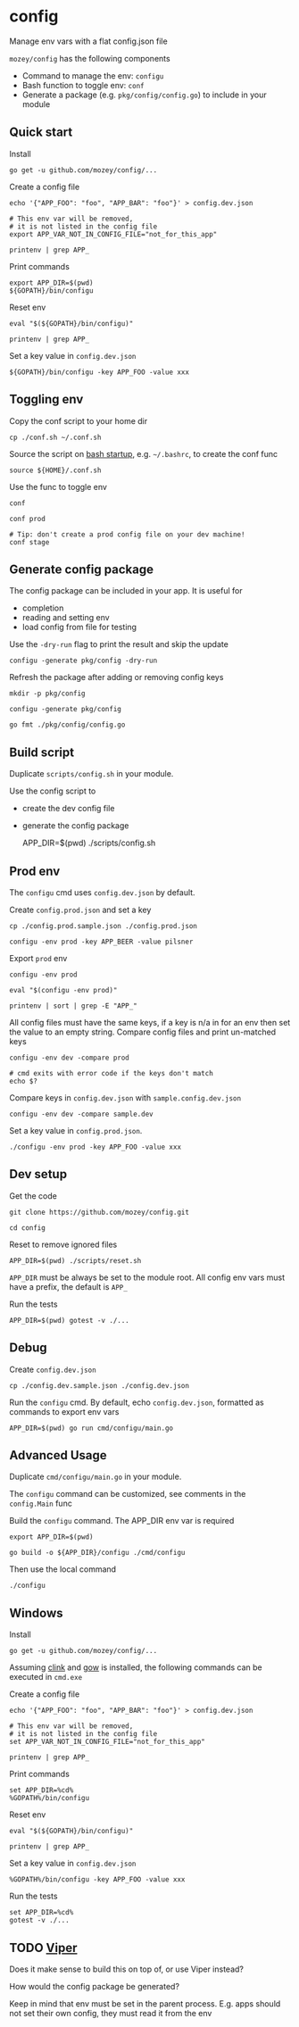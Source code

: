 # config

Manage env vars with a flat config.json file

`mozey/config` has the following components
- Command to manage the env: `configu`
- Bash function to toggle env: `conf`
- Generate a package (e.g. `pkg/config/config.go`) to include in your module


## Quick start

Install

    go get -u github.com/mozey/config/...
    
Create a config file
    
    echo '{"APP_FOO": "foo", "APP_BAR": "foo"}' > config.dev.json

    # This env var will be removed,
    # it is not listed in the config file 
    export APP_VAR_NOT_IN_CONFIG_FILE="not_for_this_app"
    
    printenv | grep APP_
    
Print commands

    export APP_DIR=$(pwd)
    ${GOPATH}/bin/configu
    
Reset env

    eval "$(${GOPATH}/bin/configu)"

    printenv | grep APP_
    
Set a key value in `config.dev.json`

    ${GOPATH}/bin/configu -key APP_FOO -value xxx
    
    
## Toggling env

Copy the conf script to your home dir

    cp ./conf.sh ~/.conf.sh

Source the script on [bash startup](https://www.gnu.org/software/bash/manual/html_node/Bash-Startup-Files.html),
e.g. `~/.bashrc`, to create the conf func

    source ${HOME}/.conf.sh
    
Use the func to toggle env

    conf 
    
    conf prod
    
    # Tip: don't create a prod config file on your dev machine! 
    conf stage
    
    
## Generate config package

The config package can be included in your app. It is useful for 
- completion
- reading and setting env
- load config from file for testing

Use the `-dry-run` flag to print the result and skip the update

    configu -generate pkg/config -dry-run
    
Refresh the package after adding or removing config keys

    mkdir -p pkg/config
    
    configu -generate pkg/config
    
    go fmt ./pkg/config/config.go

    
## Build script

Duplicate `scripts/config.sh` in your module.

Use the config script to
- create the dev config file
- generate the config package
    

    APP_DIR=$(pwd) ./scripts/config.sh


## Prod env

The `configu` cmd uses `config.dev.json` by default.

Create `config.prod.json` and set a key

    cp ./config.prod.sample.json ./config.prod.json
    
    configu -env prod -key APP_BEER -value pilsner
    
Export `prod` env

    configu -env prod
    
    eval "$(configu -env prod)"
    
    printenv | sort | grep -E "APP_"
    
All config files must have the same keys,
if a key is n/a in for an env then set the value to an empty string.
Compare config files and print un-matched keys

    configu -env dev -compare prod
    
    # cmd exits with error code if the keys don't match
    echo $?
    
Compare keys in `config.dev.json` with `sample.config.dev.json`

    configu -env dev -compare sample.dev
    
Set a key value in `config.prod.json`.

    ./configu -env prod -key APP_FOO -value xxx
    

## Dev setup

Get the code 

    git clone https://github.com/mozey/config.git
    
    cd config
    
Reset to remove ignored files

    APP_DIR=$(pwd) ./scripts/reset.sh
    
`APP_DIR` must be always be set to the module root. 
All config env vars must have a prefix, the default is `APP_`

Run the tests

    APP_DIR=$(pwd) gotest -v ./...
    
    
## Debug    

Create `config.dev.json`
                        
    cp ./config.dev.sample.json ./config.dev.json
    
Run the `configu` cmd.
By default, echo `config.dev.json`,
formatted as commands to export env vars

    APP_DIR=$(pwd) go run cmd/configu/main.go
    
    
## Advanced Usage

Duplicate `cmd/configu/main.go` in your module.

The `configu` command can be customized,
see comments in the `config.Main` func

Build the `configu` command.
The APP_DIR env var is required

    export APP_DIR=$(pwd) 
    
    go build -o ${APP_DIR}/configu ./cmd/configu
    
Then use the local command

    ./configu 
    
    
## Windows

Install

    go get -u github.com/mozey/config/...
    
Assuming [clink](https://mridgers.github.io/clink) and
[gow](https://github.com/bmatzelle/gow/wiki) is installed,
the following commands can be executed in `cmd.exe`

Create a config file
    
    echo '{"APP_FOO": "foo", "APP_BAR": "foo"}' > config.dev.json

    # This env var will be removed,
    # it is not listed in the config file 
    set APP_VAR_NOT_IN_CONFIG_FILE="not_for_this_app"
    
    printenv | grep APP_
    
Print commands

    set APP_DIR=%cd%
    %GOPATH%/bin/configu
    
Reset env

    eval "$(${GOPATH}/bin/configu)"

    printenv | grep APP_
    
Set a key value in `config.dev.json`

    %GOPATH%/bin/configu -key APP_FOO -value xxx
    
Run the tests

    set APP_DIR=%cd% 
    gotest -v ./...    


## TODO [Viper](https://github.com/spf13/viper) 

Does it make sense to build this on top of, or use Viper instead?

How would the config package be generated?

Keep in mind that env must be set in the parent process.
E.g. apps should not set their own config, they must read it from the env 


